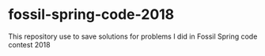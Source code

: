 # fossil-spring-code-2018
This repository use to save solutions for problems I did in Fossil Spring code contest 2018
